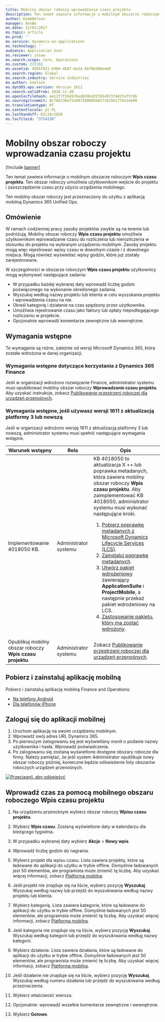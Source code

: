 ```yaml
---
title: Mobilny obszar roboczy wprowadzania czasu projektu
description: Ten temat zawiera informacje o mobilnym obszarze roboczym Wpis czasu projektu. Ten obszar roboczy umożliwia użytkownikom wejście do projektu i zaoszczędzenie czasu przy użyciu urządzenia mobilnego.
author: KimANelson
manager: AnnBe
ms.date: 12/01/2017
ms.topic: article
ms.prod: ''
ms.service: dynamics-ax-applications
ms.technology: ''
audience: Application User
ms.reviewer: josaw
ms.search.scope: Core, Operations
ms.custom: 272101
ms.assetid: 4505f021-b9bb-4b87-be24-6bf0bd88ee60
ms.search.region: Global
ms.search.industry: Service industries
ms.author: knelson
ms.dyn365.ops.version: Version 1611
ms.search.validFrom: 2016-11-30
ms.openlocfilehash: ee11f7f392676adb59bd25f6549737482faf5fdb
ms.sourcegitcommit: 8c786230ef2a497280885b827162561776e2eb00
ms.translationtype: HT
ms.contentlocale: pl-PL
ms.lasthandoff: 03/24/2020
ms.locfileid: "3754338"
---
```

# <a name="project-time-entry-mobile-workspace"></a>Mobilny obszar roboczy wprowadzania czasu projektu

[!include [banner](../includes/banner.md)]

Ten temat zawiera informacje o mobilnym obszarze roboczym **Wpis czasu projektu**. Ten obszar roboczy umożliwia użytkownikom wejście do projektu i zaoszczędzenie czasu przy użyciu urządzenia mobilnego.

Ten mobilny obszar roboczy jest przeznaczony do użytku z aplikacją mobilną Dynamics 365 Unified Ops. 

## <a name="overview"></a>Omówienie
W ramach codziennej pracy zasoby projektów zwykle są na terenie lub podróżują. Mobilny obszar roboczy **Wpis czasu projektu** umożliwia użytkownikom wprowadzanie czasu do rozliczenia lub nierozliczenia w stosunku do projektu na wybranym urządzeniu mobilnym. Zasoby projektu mogą więc rejestrować wpisy czasu w dowolnym czasie i z dowolnego miejsca. Mogą również wyświetlać wpisy godzin, które już zostały zarejestrowane. 

W szczególności w obszarze roboczym **Wpis czasu projektu** użytkownicy mogą wykonywać następujące zadania:

-   W przypadku każdej wybranej daty wprowadź liczbę godzin poświęconego na wykonanie określonego zadania.
-   Wyszukaj według nazwy projektu lub klienta w celu wyszukania projektu i wprowadzenia czasu na nie.
-   Określ kategorię i działanie na czas spędzony przez użytkownika.
-   Umożliwia rejestrowanie czasu jako faktury lub opłaty niepodlegającego rozliczaniu w projekcie.
-   Opcjonalnie wprowadź komentarze zewnętrzne lub wewnętrzne.

## <a name="prerequisites"></a>Wymagania wstępne
Te wymagania są różne, zależnie od wersji Microsoft Dynamics 365, która została wdrożona w danej organizacji.

### <a name="prerequisites-if-you-use-dynamics-365-finance"></a>Wymagania wstępne dotyczące korzystania z Dynamics 365 Finance
Jeśli w organizacji wdrożono rozwiązanie Finance, administrator systemu musi opublikować mobilny obszar roboczy **Wprowadzanie czasu projektu**. Aby uzyskać instrukcje, zobacz [Publikowanie przestrzeni roboczej dla urządzeń przenośnych](../../dev-itpro/mobile-apps/publish-mobile-workspace.md).

### <a name="prerequisites-if-you-use-version-1611-with-platform-update-3-or-later"></a>Wymagania wstępne, jeśli używasz wersji 1611 z aktualizacją platformy 3 lub nowszą
Jeśli w organizacji wdrożono wersję 1611 z aktualizacją platformy 3 lub nowszą, administrator systemu musi spełnić następujące wymagania wstępne. 

<table>
<thead>
<tr class="header">
<th>Warunek wstępny</th>
<th>Rola</th>
<th>Opis</th>
</tr>
</thead>
<tbody>
<tr class="odd">

<td>Implementowanie 4018050 KB.</td>
<td>Administrator systemu</td>
<td>KB 4018050 to aktualizacja X ++ lub poprawka metadanych, która zawiera mobilny obszar roboczy <strong>Wpis czasu projektu</strong>. Aby zaimplementować KB 4018050, administrator systemu musi wykonać następujące kroki.
<ol>
<li><a href="../../dev-itpro/migration-upgrade/download-hotfix-lcs.md">Pobierz poprawkę metadanych z Microsoft Dynamics Lifecycle Services (LCS)</a>.</li>
<li><a href="../../dev-itpro/migration-upgrade/install-metadata-hotfix-package.md">Zainstaluj poprawkę metadanych</a>.</li>
<li><a href="../../dev-itpro/deployment/create-apply-deployable-package.md">Utwórz pakiet wdrożeniowy</a> zawierający <strong>ApplicationSuite</strong> i <strong>ProjectMobile</strong>, a następnie przekaż pakiet wdrożeniowy na LCS.</li>
<li><a href="../../dev-itpro/deployment/apply-deployable-package-system.md">Zastosowanie pakietu, który ma zostać wdrożony</a>.</li>

</ol></td>
</tr>
<tr class="even">
<td>Opublikuj mobilny obszar roboczy <strong>Wpis czasu projektu</strong>.</td>
<td>Administrator systemu</td>
<td>Zobacz <a href="../../dev-itpro/mobile-apps/publish-mobile-workspace.md">Publikowanie przestrzeni roboczej dla urządzeń przenośnych</a>.</td>
</tr>
</tbody>
</table>

## <a name="download-and-install-the-mobile-app"></a>Pobierz i zainstaluj aplikację mobilną

Pobierz i zainstaluj aplikację mobilną Finance and Operations:

-   [Na telefony Android](https://go.microsoft.com/fwlink/?linkid=850662)
-   [Dla telefonów iPhone](https://go.microsoft.com/fwlink/?linkid=850663)

## <a name="sign-in-to-the-mobile-app"></a>Zaloguj się do aplikacji mobilnej
1.  Uruchom aplikację na swoim urządzeniu mobilnym.
2.  Wprowadź swój adres URL Dynamics 365.
3.  Po pierwszym zalogowaniu się jest wyświetlany monit o podanie nazwy użytkownika i hasła. Wprowadź poświadczenia.
4.  Po zalogowaniu się zostaną wyświetlone dostępne obszary robocze dla firmy. Należy pamiętać, że jeśli system Administrator opublikuje nowy obszar roboczy później, konieczne będzie odświeżenie listy obszarów roboczych urządzeń przenośnych.

[![Przeciągnij, aby odświeżyć](./media/pull-to-refresh-list-of-workspaces-183x300.png)](./media/pull-to-refresh-list-of-workspaces.png)

## <a name="enter-time-by-using-the-project-time-entry-mobile-workspace"></a>Wprowadź czas za pomocą mobilnego obszaru roboczego Wpis czasu projektu
1.  Na urządzeniu przenośnym wybierz obszar roboczy **Wpisu czasu projektu**.
2.  Wybierz **Wpis czasu**. Zostaną wyświetlone daty w kalendarzu dla bieżącego tygodnia.
3.  W przypadku wybranej daty wybierz **Akcje** &gt; **Nowy wpis**.
4.  Wprowadź liczbę godzin do nagrania.
5.  Wybierz projekt dla wpisu czasu. Lista zawiera projekty, które są ładowane do aplikacji do użytku w trybie offline. Domyślnie ładowanych jest 50 elementów, ale programista może zmienić tę liczbę. Aby uzyskać więcej informacji, zobacz [Platforma mobilna](../../dev-itpro/mobile-apps/platform/mobile-platform-home-page.md).
6.  Jeśli projekt nie znajduje się na liście, wybierz pozycję **Wyszukaj**. Wyszukaj według nazwy lub przejdź do wyszukiwania według nazwy projektu lub klienta.
7.  Wybierz kategorię. Lista zawiera kategorie, które są ładowane do aplikacji do użytku w trybie offline. Domyślnie ładowanych jest 50 elementów, ale programista może zmienić tę liczbę. Aby uzyskać więcej informacji, zobacz [Platforma mobilna](../../dev-itpro/mobile-apps/platform/mobile-platform-home-page.md).
8.  Jeśli kategoria nie znajduje się na liście, wybierz pozycję **Wyszukaj**. Wyszukaj według kategorii lub przejdź do wyszukiwania według nazwy kategorii.
9.  Wybierz działanie. Lista zawiera działania, które są ładowane do aplikacji do użytku w trybie offline. Domyślnie ładowanych jest 50 elementów, ale programista może zmienić tę liczbę. Aby uzyskać więcej informacji, zobacz [Platforma mobilna](../../dev-itpro/mobile-apps/platform/mobile-platform-home-page.md).
10. Jeśli działanie nie znajduje się na liście, wybierz pozycję **Wyszukaj**. Wyszukaj według numeru działania lub przejdź do wyszukiwania według przeznaczenia.

11. Wybierz właściwość wiersza.
12. Opcjonalnie: wprowadź wszelkie komentarze zewnętrzne i wewnętrzne.
13. Wybierz **Gotowe**.
